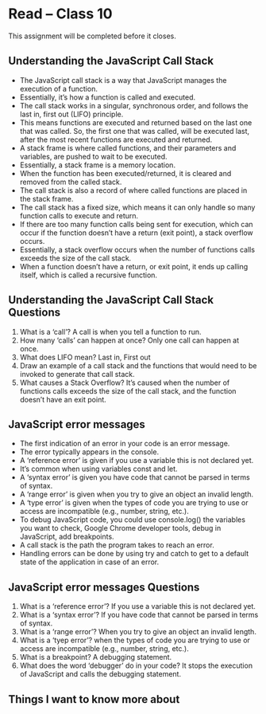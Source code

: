 # Read – Class 10
This assignment will be completed before it closes.
## Understanding the JavaScript Call Stack
- The JavaScript call stack is a way that JavaScript manages the execution of a function.
- Essentially, it’s how a function is called and executed.
- The call stack works in a singular, synchronous order, and follows the last in, first out (LIFO) principle.
- This means functions are executed and returned based on the last one that was called. So, the first one that was called, will be executed last, after the most recent functions are executed and returned.
- A stack frame is where called functions, and their parameters and variables, are pushed to wait to be executed.
- Essentially, a stack frame is a memory location.
- When the function has been executed/returned, it is cleared and removed from the called stack.
- The call stack is also a record of where called functions are placed in the stack frame.
- The call stack has a fixed size, which means it can only handle so many function calls to execute and return.
- If there are too many function calls being sent for execution, which can occur if the function doesn’t have a return (exit point), a stack overflow occurs.
- Essentially, a stack overflow occurs when the number of functions calls exceeds the size of the call stack.
- When a function doesn’t have a return, or exit point, it ends up calling itself, which is called a recursive function.

## Understanding the JavaScript Call Stack Questions
1. What is a ‘call’? A call is when you tell a function to run.
2. How many ‘calls’ can happen at once? Only one call can happen at once.
3. What does LIFO mean? Last in, First out
4. Draw an example of a call stack and the functions that would need to be invoked to generate that call stack.
5. What causes a Stack Overflow? It’s caused when the number of functions calls exceeds the size of the call stack, and the function doesn’t have an exit point.

## JavaScript error messages
- The first indication of an error in your code is an error message.
- The error typically appears in the console.
- A ‘reference error’ is given if you use a variable this is not declared yet.
- It’s common when using variables const and let. 
- A ‘syntax error’ is given you have code that cannot be parsed in terms of syntax.
- A ‘range error’ is given when you try to give an object an invalid length.
- A ‘type error’ is given when the types of code you are trying to use or access are incompatible (e.g., number, string, etc.).
- To debug JavaScript code, you could use console.log() the variables you want to check, Google Chrome developer tools, debug in JavaScript, add breakpoints.
- A call stack is the path the program takes to reach an error.
- Handling errors can be done by using try and catch to get to a default state of the application in case of an error.

## JavaScript error messages Questions
1. What is a ‘reference error’? If you use a variable this is not declared yet.
2. What is a ‘syntax error’? If you have code that cannot be parsed in terms of syntax.
3. What is a ‘range error’? When you try to give an object an invalid length.
4. What is a ‘tyep error’? when the types of code you are trying to use or access are incompatible (e.g., number, string, etc.).
5. What is a breakpoint? A debugging statement.
6. What does the word ‘debugger’ do in your code? It stops the execution of JavaScript and calls the debugging statement.

## Things I want to know more about